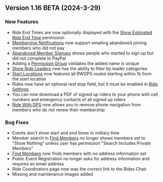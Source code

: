  ## Version 1.16 BETA (2024-3-29)
 ### New Features
 - Ride End Times are now optionally displayed with the [Show Estimated Ride End Time](/Admin/Permission/permissions?s_name=end%20time) permission
 - [Membership Notifications](/Membership/Configure/notifications) now support emailing abandoned joining members who did not pay
 - [Abandoned Member Signups](/Membership/Maintenance/audit/abandoned) shows people who started to sign up but did not complete to PayPal
 - Adding a [Permission Group](/Admin/Permission/permissionGroups) validates the added name is unique
 - [Show Ride Leaders](/Leaders/show) now has the ability to filter by leader categories
 - [Start Locations](/Locations/locations) now features all RWGPS routes starting within 1k from the start location
 - Rides now have an optional rest stop field, but it must be enabled in [Ride Settings](/Leaders/settings)
 - You can now download a PDF of signed up riders to your phone with cell numbers and emergency contacts of all signed up riders
 - [Ride With GPS](/RWGPS/settings) now allows you to remove phone navigation from members who do not renew their membership

 ### Bug Fixes
 - Events don't show start and end times in military time
 - Member search in [Find Members](/Membership/find) no longer shows members set to "Show Nothing" unless user has permission "Search Includes Private Members"
 - [Find Members](/Membership/find) now finds members with no address information set
 - Public Event Registration no longer asks for address information and requires an email address
 - Ride Coordinators page now was the correct link to the Rides Chair
 - Missing and maintenance images added
